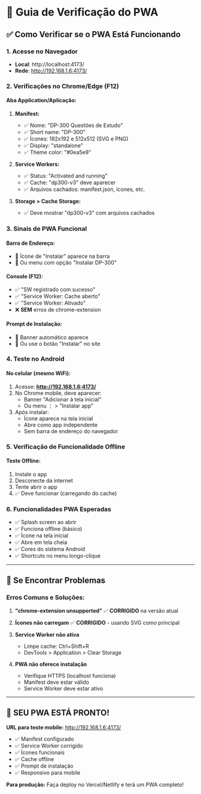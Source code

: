 # 🚀 Guia de Verificação do PWA

## ✅ Como Verificar se o PWA Está Funcionando

### 1. **Acesse no Navegador**
- **Local**: http://localhost:4173/
- **Rede**: http://192.168.1.6:4173/

### 2. **Verificações no Chrome/Edge (F12)**

#### **Aba Application/Aplicação:**
1. **Manifest:**
   - ✅ Nome: "DP-300 Questões de Estudo"
   - ✅ Short name: "DP-300"
   - ✅ Ícones: 192x192 e 512x512 (SVG e PNG)
   - ✅ Display: "standalone"
   - ✅ Theme color: "#0ea5e9"

2. **Service Workers:**
   - ✅ Status: "Activated and running"
   - ✅ Cache: "dp300-v3" deve aparecer
   - ✅ Arquivos cachados: manifest.json, ícones, etc.

3. **Storage > Cache Storage:**
   - ✅ Deve mostrar "dp300-v3" com arquivos cachados

### 3. **Sinais de PWA Funcional**

#### **Barra de Endereço:**
- 📱 Ícone de "Instalar" aparece na barra
- 🔽 Ou menu com opção "Instalar DP-300"

#### **Console (F12):**
- ✅ "SW registrado com sucesso"
- ✅ "Service Worker: Cache aberto"
- ✅ "Service Worker: Ativado"
- ❌ **SEM** erros de chrome-extension

#### **Prompt de Instalação:**
- 📱 Banner automático aparece
- 💬 Ou use o botão "Instalar" no site

### 4. **Teste no Android**

#### **No celular (mesmo WiFi):**
1. Acesse: **http://192.168.1.6:4173/**
2. No Chrome mobile, deve aparecer:
   - Banner "Adicionar à tela inicial"
   - Ou menu ⋮ > "Instalar app"
3. Após instalar:
   - Ícone aparece na tela inicial
   - Abre como app independente
   - Sem barra de endereço do navegador

### 5. **Verificação de Funcionalidade Offline**

#### **Teste Offline:**
1. Instale o app
2. Desconecte da internet
3. Tente abrir o app
4. ✅ Deve funcionar (carregando do cache)

### 6. **Funcionalidades PWA Esperadas**

- ✅ Splash screen ao abrir
- ✅ Funciona offline (básico)
- ✅ Ícone na tela inicial
- ✅ Abre em tela cheia
- ✅ Cores do sistema Android
- ✅ Shortcuts no menu longo-clique

---

## 🐛 Se Encontrar Problemas

### **Erros Comuns e Soluções:**

1. **"chrome-extension unsupported"**
   ✅ **CORRIGIDO** na versão atual

2. **Ícones não carregam**
   ✅ **CORRIGIDO** - usando SVG como principal

3. **Service Worker não ativa**
   - Limpe cache: Ctrl+Shift+R
   - DevTools > Application > Clear Storage

4. **PWA não oferece instalação**
   - Verifique HTTPS (localhost funciona)
   - Manifest deve estar válido
   - Service Worker deve estar ativo

---

## 📱 **SEU PWA ESTÁ PRONTO!**

**URL para teste mobile:** http://192.168.1.6:4173/

- ✅ Manifest configurado
- ✅ Service Worker corrigido
- ✅ Ícones funcionais
- ✅ Cache offline
- ✅ Prompt de instalação
- ✅ Responsivo para mobile

**Para produção:** Faça deploy no Vercel/Netlify e terá um PWA completo!
